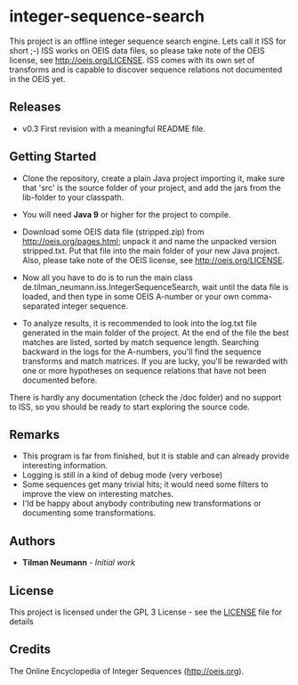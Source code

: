 # integer-sequence-search

This project is an offline integer sequence search engine. Lets call it ISS for short ;-)
ISS works on OEIS data files, so please take note of the OEIS license, see http://oeis.org/LICENSE.
ISS comes with its own set of transforms and is capable to discover sequence relations not documented in the OEIS yet.


## Releases

* v0.3 First revision with a meaningful README file.


## Getting Started

* Clone the repository, create a plain Java project importing it, make sure that 'src' is the source folder of your project, and add the jars from the lib-folder to your classpath. 

* You will need <strong>Java 9</strong> or higher for the project to compile.

* Download some OEIS data file (stripped.zip) from http://oeis.org/pages.html; unpack it and name the unpacked version stripped.txt.
Put that file into the main folder of your new Java project. Also, please take note of the OEIS license, see http://oeis.org/LICENSE.

* Now all you have to do is to run the main class de.tilman_neumann.iss.IntegerSequenceSearch, wait until the data file is loaded,
and then type in some OEIS A-number or your own comma-separated integer sequence.

* To analyze results, it is recommended to look into the log.txt file generated in the main folder of the project.
At the end of the file the best matches are listed, sorted by match sequence length. 
Searching backward in the logs for the A-numbers, you'll find the sequence transforms
and match matrices. If you are lucky, you'll be rewarded with one or more hypotheses on sequence relations
that have not been documented before.

There is hardly any documentation (check the /doc folder) and no support to ISS, 
so you should be ready to start exploring the source code.


## Remarks

* This program is far from finished, but it is stable and can already provide interesting information.
* Logging is still in a kind of debug mode (very verbose)
* Some sequences get many trivial hits; it would need some filters to improve the view on interesting matches.
* I'ld be happy about anybody contributing new transformations or documenting some transformations.


## Authors

* **Tilman Neumann** - *Initial work*


## License

This project is licensed under the GPL 3 License - see the [LICENSE](LICENSE) file for details


## Credits

The Online Encyclopedia of Integer Sequences (http://oeis.org).

